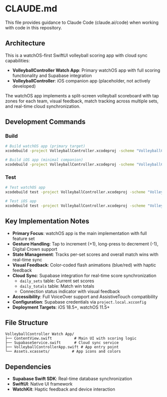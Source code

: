 # CLAUDE.md

This file provides guidance to Claude Code (claude.ai/code) when working with code in this repository.

## Architecture

This is a watchOS-first SwiftUI volleyball scoring app with cloud sync capabilities:

- **VolleyballController Watch App**: Primary watchOS app with full scoring functionality and Supabase integration
- **VolleyballController**: iOS companion app (placeholder, not actively developed)

The watchOS app implements a split-screen volleyball scoreboard with tap zones for each team, visual feedback, match tracking across multiple sets, and real-time cloud synchronization.

## Development Commands

### Build
```bash
# Build watchOS app (primary target)
xcodebuild -project VolleyballController.xcodeproj -scheme "VolleyballController Watch App" build

# Build iOS app (minimal companion)
xcodebuild -project VolleyballController.xcodeproj -scheme "VolleyballController" build
```

### Test
```bash
# Test watchOS app
xcodebuild test -project VolleyballController.xcodeproj -scheme "VolleyballController Watch App" -destination 'platform=watchOS Simulator,name=Apple Watch Series 9 (45mm)'

# Test iOS app
xcodebuild test -project VolleyballController.xcodeproj -scheme "VolleyballController" -destination 'platform=iOS Simulator,name=iPhone 15'
```

## Key Implementation Notes

- **Primary Focus**: watchOS app is the main implementation with full feature set
- **Gesture Handling**: Tap to increment (+1), long-press to decrement (-1), Digital Crown support
- **State Management**: Tracks per-set scores and overall match wins with real-time sync
- **Visual Feedback**: Color-coded flash animations (blue/red) with haptic feedback
- **Cloud Sync**: Supabase integration for real-time score synchronization
  - `daily_sets` table: Current set scores
  - `daily_totals` table: Match win totals
  - Connection status indicator with visual feedback
- **Accessibility**: Full VoiceOver support and AssistiveTouch compatibility
- **Configuration**: Supabase credentials via `project.local.xcconfig`
- **Deployment Targets**: iOS 18.5+, watchOS 11.5+

## File Structure

```
VolleyballController Watch App/
├── ContentView.swift          # Main UI with scoring logic
├── SupabaseService.swift      # Cloud sync service
├── VolleyballControllerApp.swift # App entry point
└── Assets.xcassets/          # App icons and colors
```

## Dependencies

- **Supabase Swift SDK**: Real-time database synchronization
- **SwiftUI**: Native UI framework
- **WatchKit**: Haptic feedback and device interaction